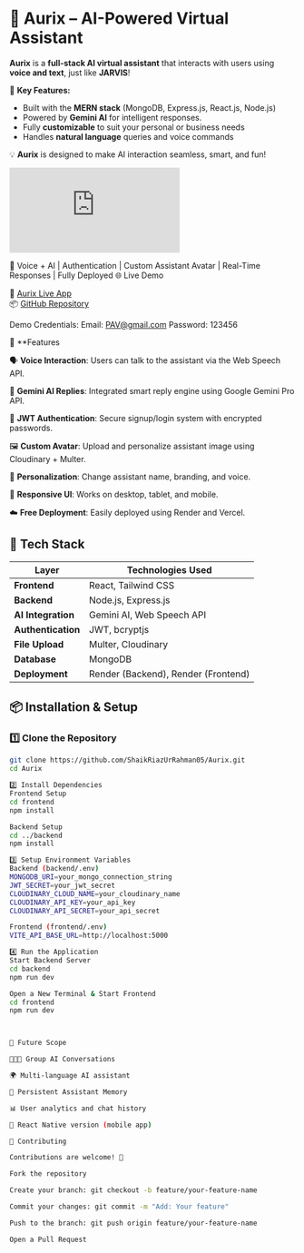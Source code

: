 # 💬 Aurix – AI-Powered Virtual Assistant

**Aurix** is a **full-stack AI virtual assistant** that interacts with users using **voice and text**, just like **JARVIS**!  

🚀 **Key Features:**
- Built with the **MERN stack** (MongoDB, Express.js, React.js, Node.js)  
- Powered by **Gemini AI** for intelligent responses.
- Fully **customizable** to suit your personal or business needs  
- Handles **natural language** queries and voice commands  

💡 **Aurix** is designed to make AI interaction seamless, smart, and fun!  

![Aurix](https://github.com/ShaikRiazUrRahman05/Aurix/blob/main/README.md)

🧠 Voice + AI | Authentication | Custom Assistant Avatar | Real-Time Responses | Fully Deployed
🌐 Live Demo

🔗 [Aurix Live App](https://aurix-fronted.onrender.com/signup)  
📦 [GitHub Repository](https://github.com/ShaikRiazUrRahman05/Aurix/edit/main/README.md)

Demo Credentials: Email: PAV@gmail.com Password: 123456

🚀 **Features

🗣️ **Voice Interaction**: Users can talk to the assistant via the Web Speech API.  

🧠 **Gemini AI Replies**: Integrated smart reply engine using Google Gemini Pro API.  

🔐 **JWT Authentication**: Secure signup/login system with encrypted passwords.  

🖼️ **Custom Avatar**: Upload and personalize assistant image using Cloudinary + Multer.  

🎨 **Personalization**: Change assistant name, branding, and voice.  

📱 **Responsive UI**: Works on desktop, tablet, and mobile.  

☁️ **Free Deployment**: Easily deployed using Render and Vercel.


## 🧰 Tech Stack

| Layer            | Technologies Used                          |
|------------------|--------------------------------------------|
| **Frontend**     | React, Tailwind CSS                        |
| **Backend**      | Node.js, Express.js                        |
| **AI Integration** | Gemini AI, Web Speech API                 |
| **Authentication** | JWT, bcryptjs                            |
| **File Upload**  | Multer, Cloudinary                         |
| **Database**     | MongoDB                                    |
| **Deployment**   | Render (Backend), Render (Frontend)        |
## 📦 Installation & Setup

### 1️⃣ Clone the Repository
```bash
git clone https://github.com/ShaikRiazUrRahman05/Aurix.git
cd Aurix

2️⃣ Install Dependencies
Frontend Setup
cd frontend
npm install

Backend Setup
cd ../backend
npm install

3️⃣ Setup Environment Variables
Backend (backend/.env)
MONGODB_URI=your_mongo_connection_string
JWT_SECRET=your_jwt_secret
CLOUDINARY_CLOUD_NAME=your_cloudinary_name
CLOUDINARY_API_KEY=your_api_key
CLOUDINARY_API_SECRET=your_api_secret

Frontend (frontend/.env)
VITE_API_BASE_URL=http://localhost:5000

4️⃣ Run the Application
Start Backend Server
cd backend
npm run dev

Open a New Terminal & Start Frontend
cd frontend
npm run dev



🔮 Future Scope

🧑‍🤝‍🧑 Group AI Conversations

🌍 Multi-language AI assistant

🧠 Persistent Assistant Memory

📊 User analytics and chat history

📱 React Native version (mobile app)

🤝 Contributing

Contributions are welcome! 🚀

Fork the repository

Create your branch: git checkout -b feature/your-feature-name

Commit your changes: git commit -m "Add: Your feature"

Push to the branch: git push origin feature/your-feature-name

Open a Pull Request
